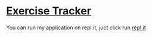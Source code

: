 # [Exercise Tracker](https://www.freecodecamp.org/learn/apis-and-microservices/apis-and-microservices-projects/exercise-tracker)


You can run my application on repl.it, juct click run
[repl.it](https://replit.com/@AlexRodriguez1/boilerplate-project-exercisetracker 'repl.it')
